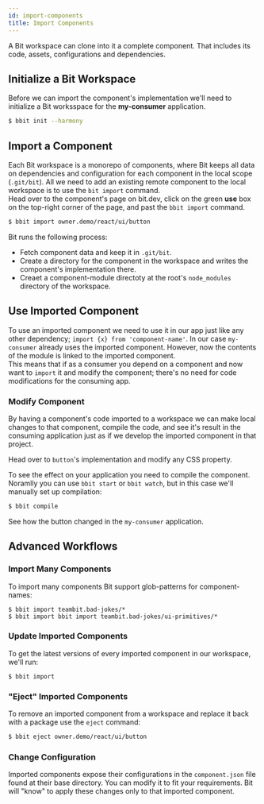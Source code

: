 ```yaml
---
id: import-components
title: Import Components
---
```


A Bit workspace can clone into it a complete component. That includes its code, assets, configurations and dependencies.

## Initialize a Bit Workspace

Before we can import the component's implementation we'll need to initialize a Bit worksspace for the **my-consumer** application.

```sh
$ bbit init --harmony
```

## Import a Component

Each Bit workspace is a monorepo of components, where Bit keeps all data on dependencies and configuration for each component in the local scope (`.git/bit`). All we need to add an existing remote component to the local workspace is to use the `bit import` command.  
Head over to the component's page on bit.dev, click on the green **use** box on the top-right corner of the page, and past the `bbit import` command.

```sh
$ bbit import owner.demo/react/ui/button
```

Bit runs the following process:

- Fetch component data and keep it in `.git/bit`.
- Create a directory for the component in the workspace and writes the component's implementation there.
- Creaet a component-module directoty at the root's `node_modules` directory of the workspace.

## Use Imported Component

To use an imported component we need to use it in our app just like any other dependency; `import {x} from 'component-name'`. In our case `my-consumer` already uses the imported component. However, now the contents of the module is linked to the imported component.  
This means that if as a consumer you depend on a component and now want to `import` it and modify the component; there's no need for code modifications for the consuming app.

### Modify Component

By having a component's code imported to a workspace we can make local changes to that component, compile the code, and see it's result in the consuming application just as if we develop the imported component in that project.

Head over to `button`'s implementation and modify any CSS property.

To see the effect on your application you need to compile the component. Noramlly you can use `bbit start` or `bbit watch`, but in this case we'll manually set up compilation:

```sh
$ bbit compile
```

See how the button changed in the `my-consumer` application.

## Advanced Workflows

### Import Many Components

To import many components Bit support glob-patterns for component-names:

```shell
$ bbit import teambit.bad-jokes/*
$ bbit import bbit import teambit.bad-jokes/ui-primitives/*
```

### Update Imported Components

To get the latest versions of every imported component in our workspace, we'll run:

```shell
$ bbit import
```

### "Eject" Imported Components

To remove an imported component from a workspace and replace it back with a package use the `eject` command:

```sh
$ bbit eject owner.demo/react/ui/button
```

### Change Configuration

Imported components expose their configurations in the `component.json` file found at their base directory. You can modify it to fit your requirements. Bit will "know" to apply these changes only to that imported component.
